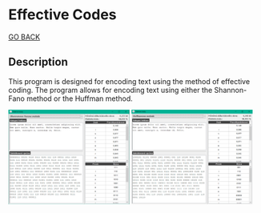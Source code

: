 # Effective Codes

[GO BACK](https://github.com/0xMartin/UTB-FAI-programs)

## Description
This program is designed for encoding text using the method of effective coding. The program allows for encoding text using either the Shannon-Fano method or the Huffman method.

<div>
<img src="./img/img1.PNG" width=48%>
<img src="./img/img2.PNG" width=48%>
</div>